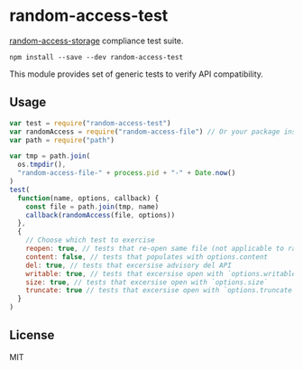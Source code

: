 # random-access-test

[random-access-storage][] compliance test suite.

```
npm install --save --dev random-access-test
```

This module provides set of generic tests to verify API compatibility.

## Usage

```js
var test = require("random-access-test")
var randomAccess = require("random-access-file") // Or your package instead
var path = require("path")

var tmp = path.join(
  os.tmpdir(),
  "random-access-file-" + process.pid + "-" + Date.now()
)
test(
  function(name, options, callback) {
    const file = path.join(tmp, name)
    callback(randomAccess(file, options))
  },
  {
    // Choose which test to exercise
    reopen: true, // tests that re-open same file (not applicable to ram)
    content: false, // tests that populates with options.content
    del: true, // tests that excersise advisory del API
    writable: true, // tests that excersise open with `options.writable`
    size: true, // tests that excersise open with `options.size`
    truncate: true // tests that excersise open with `options.truncate`
  }
)
```

## License

MIT

[random-access-storage]: https://github.com/random-access-storage
